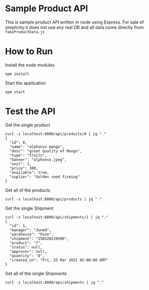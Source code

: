 # Sample Product API

This is sample product API written in node using Express. For sale of simplicity it does not use any real DB and all data come directly from `fakeProductData.js`


# How to Run

Install the node modules

`npm install`

Start the application

`npm start`

# Test the API

Get the single product

```
curl -s localhost:8800/api/products/0 | jq "."
{
  "id": 0,
  "name": "alphonso mango",
  "desc": "great Quality of Mango",
  "type": "fruits",
  "banner": "alphonso.jpeg",
  "unit": 1,
  "price": 300,
  "available": true,
  "suplier": "Golden seed firming"
}
```
Get all of the products

```
curl -s localhost:8800/api/products | jq "."
```

Get the single Shipment

```
curl -s localhost:8800/api/shipments/1 | jq "."
{
  "id": 1,
  "manager": "Juned",
  "warehouse": "Pune",
  "shipment": "250320220500",
  "product": "7",
  "status": null,
  "approver": null,
  "quantity": "8",
  "created_on": "Fri, 25 Mar 2022 05:00:00 GMT"
}

```

Get all of the  single Shipments
```
curl -s localhost:8800/api/shipments | jq "."
```